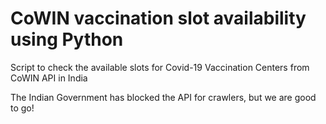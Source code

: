 # CoWIN vaccination slot availability using Python

Script to check the available slots for Covid-19 Vaccination Centers from CoWIN API in India

<!---
[Link to the Website](https://cowin-vaccination-appointment.herokuapp.com/)
-->

The Indian Government has blocked the API for crawlers, but we are good to go!
